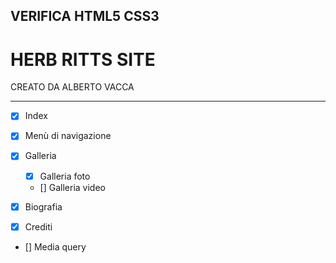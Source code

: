 ## VERIFICA HTML5 CSS3 

# HERB RITTS SITE

CREATO DA ALBERTO VACCA
__________________________________________________________


- [x] Index

- [x] Menù di navigazione

- [x] Galleria

    - [x] Galleria foto
    
    - [] Galleria video
    
- [x] Biografia

- [x] Crediti

- [] Media query

